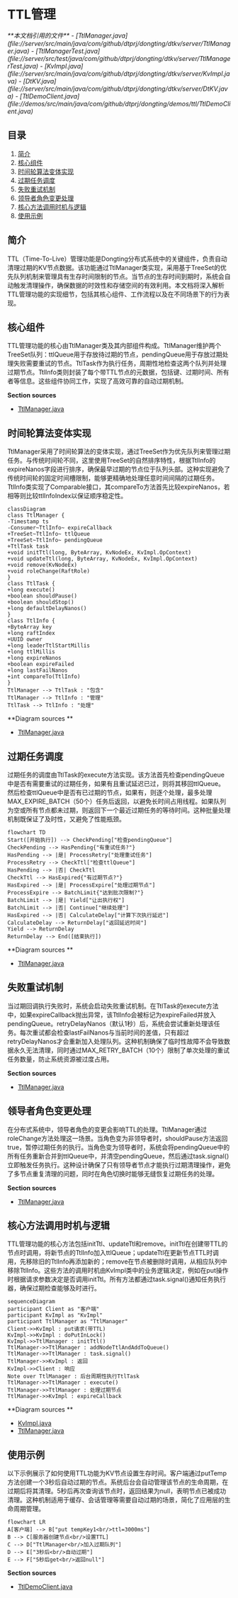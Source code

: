 # TTL管理

<cite>
**本文档引用的文件**   
- [TtlManager.java](file://server/src/main/java/com/github/dtprj/dongting/dtkv/server/TtlManager.java)
- [TtlManagerTest.java](file://server/src/test/java/com/github/dtprj/dongting/dtkv/server/TtlManagerTest.java)
- [KvImpl.java](file://server/src/main/java/com/github/dtprj/dongting/dtkv/server/KvImpl.java)
- [DtKV.java](file://server/src/main/java/com/github/dtprj/dongting/dtkv/server/DtKV.java)
- [TtlDemoClient.java](file://demos/src/main/java/com/github/dtprj/dongting/demos/ttl/TtlDemoClient.java)
</cite>

## 目录
1. [简介](#简介)
2. [核心组件](#核心组件)
3. [时间轮算法变体实现](#时间轮算法变体实现)
4. [过期任务调度](#过期任务调度)
5. [失败重试机制](#失败重试机制)
6. [领导者角色变更处理](#领导者角色变更处理)
7. [核心方法调用时机与逻辑](#核心方法调用时机与逻辑)
8. [使用示例](#使用示例)

## 简介
TTL（Time-To-Live）管理功能是Dongting分布式系统中的关键组件，负责自动清理过期的KV节点数据。该功能通过TtlManager类实现，采用基于TreeSet的优先队列机制来管理具有生存时间限制的节点。当节点的生存时间到期时，系统会自动触发清理操作，确保数据的时效性和存储空间的有效利用。本文档将深入解析TTL管理功能的实现细节，包括其核心组件、工作流程以及在不同场景下的行为表现。

## 核心组件
TTL管理功能的核心由TtlManager类及其内部组件构成。TtlManager维护两个TreeSet队列：ttlQueue用于存放待过期的节点，pendingQueue用于存放过期处理失败需要重试的节点。TtlTask作为执行任务，周期性地检查这两个队列并处理过期节点。TtlInfo类则封装了每个带TTL节点的元数据，包括键、过期时间、所有者等信息。这些组件协同工作，实现了高效可靠的自动过期机制。

**Section sources**
- [TtlManager.java](file://server/src/main/java/com/github/dtprj/dongting/dtkv/server/TtlManager.java#L43-L58)

## 时间轮算法变体实现
TtlManager采用了时间轮算法的变体实现，通过TreeSet作为优先队列来管理过期任务。与传统时间轮不同，这里使用TreeSet的自然排序特性，根据TtlInfo的expireNanos字段进行排序，确保最早过期的节点位于队列头部。这种实现避免了传统时间轮的固定时间槽限制，能够更精确地处理任意时间间隔的过期任务。TtlInfo类实现了Comparable接口，其compareTo方法首先比较expireNanos，若相等则比较ttlInfoIndex以保证顺序稳定性。

```mermaid
classDiagram
class TtlManager {
-Timestamp ts
-Consumer~TtlInfo~ expireCallback
+TreeSet~TtlInfo~ ttlQueue
+TreeSet~TtlInfo~ pendingQueue
+TtlTask task
+void initTtl(long, ByteArray, KvNodeEx, KvImpl.OpContext)
+void updateTtl(long, ByteArray, KvNodeEx, KvImpl.OpContext)
+void remove(KvNodeEx)
+void roleChange(RaftRole)
}
class TtlTask {
+long execute()
+boolean shouldPause()
+boolean shouldStop()
+long defaultDelayNanos()
}
class TtlInfo {
+ByteArray key
+long raftIndex
+UUID owner
+long leaderTtlStartMillis
+long ttlMillis
+long expireNanos
+boolean expireFailed
+long lastFailNanos
+int compareTo(TtlInfo)
}
TtlManager --> TtlTask : "包含"
TtlManager --> TtlInfo : "管理"
TtlTask --> TtlInfo : "处理"
```

**Diagram sources **
- [TtlManager.java](file://server/src/main/java/com/github/dtprj/dongting/dtkv/server/TtlManager.java#L177-L240)

## 过期任务调度
过期任务的调度由TtlTask的execute方法实现。该方法首先检查pendingQueue中是否有需要重试的过期任务，如果有且重试延迟已过，则将其移回ttlQueue。然后检查ttlQueue中是否有已过期的节点，如果有，则逐个处理，最多处理MAX_EXPIRE_BATCH（50个）任务后返回，以避免长时间占用线程。如果队列为空或所有节点都未过期，则返回下一个最近过期任务的等待时间。这种批量处理机制既保证了及时性，又避免了性能瓶颈。

```mermaid
flowchart TD
Start([开始执行]) --> CheckPending["检查pendingQueue"]
CheckPending --> HasPending{"有重试任务?"}
HasPending --> |是| ProcessRetry["处理重试任务"]
ProcessRetry --> CheckTtl["检查ttlQueue"]
HasPending --> |否| CheckTtl
CheckTtl --> HasExpired{"有过期节点?"}
HasExpired --> |是| ProcessExpire["处理过期节点"]
ProcessExpire --> BatchLimit{"达到批次限制?"}
BatchLimit --> |是| Yield["让出执行权"]
BatchLimit --> |否| Continue["继续处理"]
HasExpired --> |否| CalculateDelay["计算下次执行延迟"]
CalculateDelay --> ReturnDelay["返回延迟时间"]
Yield --> ReturnDelay
ReturnDelay --> End([结束执行])
```

**Diagram sources **
- [TtlManager.java](file://server/src/main/java/com/github/dtprj/dongting/dtkv/server/TtlManager.java#L60-L94)

## 失败重试机制
当过期回调执行失败时，系统会启动失败重试机制。在TtlTask的execute方法中，如果expireCallback抛出异常，该TtlInfo会被标记为expireFailed并放入pendingQueue。retryDelayNanos（默认1秒）后，系统会尝试重新处理该任务。每次重试都会检查lastFailNanos与当前时间的差值，只有超过retryDelayNanos才会重新加入处理队列。这种机制确保了临时性故障不会导致数据永久无法清理，同时通过MAX_RETRY_BATCH（10个）限制了单次处理的重试任务数量，防止系统资源被过度占用。

**Section sources**
- [TtlManager.java](file://server/src/main/java/com/github/dtprj/dongting/dtkv/server/TtlManager.java#L100-L115)

## 领导者角色变更处理
在分布式系统中，领导者角色的变更会影响TTL的处理。TtlManager通过roleChange方法处理这一场景。当角色变为非领导者时，shouldPause方法返回true，暂停过期任务的执行。当角色变为领导者时，系统会将pendingQueue中的所有任务重新合并到ttlQueue中，并清空pendingQueue，然后通过task.signal()立即触发任务执行。这种设计确保了只有领导者节点才能执行过期清理操作，避免了多节点重复清理的问题，同时在角色切换时能够无缝恢复过期任务的处理。

**Section sources**
- [TtlManager.java](file://server/src/main/java/com/github/dtprj/dongting/dtkv/server/TtlManager.java#L177-L185)

## 核心方法调用时机与逻辑
TTL管理功能的核心方法包括initTtl、updateTtl和remove。initTtl在创建带TTL的节点时调用，将新节点的TtlInfo加入ttlQueue；updateTtl在更新节点TTL时调用，先移除旧的TtlInfo再添加新的；remove在节点被删除时调用，从相应队列中移除TtlInfo。这些方法的调用时机由KvImpl类中的业务逻辑决定，例如在put操作时根据请求参数决定是否调用initTtl。所有方法都通过task.signal()通知任务执行器，确保过期检查能够及时进行。

```mermaid
sequenceDiagram
participant Client as "客户端"
participant KvImpl as "KvImpl"
participant TtlManager as "TtlManager"
Client->>KvImpl : put请求(带TTL)
KvImpl->>KvImpl : doPutInLock()
KvImpl->>TtlManager : initTtl()
TtlManager->>TtlManager : addNodeTtlAndAddToQueue()
TtlManager->>TtlManager : task.signal()
TtlManager->>KvImpl : 返回
KvImpl->>Client : 响应
Note over TtlManager : 后台周期性执行TtlTask
TtlManager->>TtlManager : execute()
TtlManager->>TtlManager : 处理过期节点
TtlManager->>KvImpl : expireCallback
```

**Diagram sources **
- [KvImpl.java](file://server/src/main/java/com/github/dtprj/dongting/dtkv/server/KvImpl.java#L423-L423)
- [TtlManager.java](file://server/src/main/java/com/github/dtprj/dongting/dtkv/server/TtlManager.java#L117-L143)

## 使用示例
以下示例展示了如何使用TTL功能为KV节点设置生存时间。客户端通过putTemp方法创建一个3秒后自动过期的节点。系统后台会自动管理该节点的生命周期，在过期后将其清理。5秒后再次查询该节点时，返回结果为null，表明节点已被成功清理。这种机制适用于缓存、会话管理等需要自动过期的场景，简化了应用层的生命周期管理。

```mermaid
flowchart LR
A[客户端] --> B["put tempKey1<br/>ttl=3000ms"]
B --> C[服务器创建节点<br/>设置TTL]
C --> D["TtlManager<br/>加入过期队列"]
D --> E["3秒后<br/>自动过期"]
E --> F["5秒后get<br/>返回null"]
```

**Section sources**
- [TtlDemoClient.java](file://demos/src/main/java/com/github/dtprj/dongting/demos/ttl/TtlDemoClient.java#L40-L55)